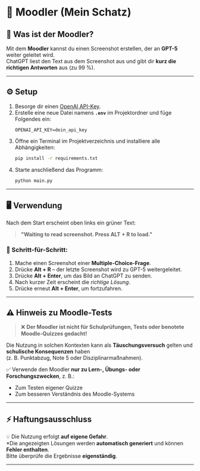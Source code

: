 # 🧠 Moodler (Mein Schatz)

## 📘 Was ist der Moodler?

Mit dem **Moodler** kannst du einen Screenshot erstellen, der an **GPT-5** weiter geleitet wird.  
ChatGPT liest den Text aus dem Screenshot aus und gibt dir **kurz die richtigen Antworten** aus (zu 99 %).

---

## ⚙️ Setup

1. Besorge dir einen [OpenAI API-Key](https://platform.openai.com/api-keys).  
2. Erstelle eine neue Datei namens **`.env`** im Projektordner und füge Folgendes ein:
   ```env
   OPENAI_API_KEY=dein_api_key
   ```
3. Öffne ein Terminal im Projektverzeichnis und installiere alle Abhängigkeiten:
   ```bash
   pip install -r requirements.txt
   ```
4. Starte anschließend das Programm:
   ```bash
   python main.py
   ```

---

## 🖥️ Verwendung

Nach dem Start erscheint oben links ein grüner Text:

> **"Waiting to read screenshot. Press ALT + R to load."**

### 📸 Schritt-für-Schritt:

1. Mache einen Screenshot einer **Multiple-Choice-Frage**.  
2. Drücke **Alt + R** – der letzte Screenshot wird zu GPT-5 weitergeleitet.  
3. Drücke **Alt + Enter**, um das Bild an ChatGPT zu senden.  
4. Nach kurzer Zeit erscheint die *richtige Lösung*.  
5. Drücke erneut **Alt + Enter**, um fortzufahren.

---

## ⚠️ Hinweis zu Moodle-Tests

> ❌ **Der Moodler ist **nicht** für Schulprüfungen, Tests oder benotete Moodle-Quizzes gedacht!**

Die Nutzung in solchen Kontexten kann als **Täuschungsversuch** gelten und **schulische Konsequenzen** haben  
(z. B. Punktabzug, Note 5 oder Disziplinarmaßnahmen).

✅ Verwende den Moodler **nur zu Lern-, Übungs- oder Forschungszwecken**, z. B.:
- Zum Testen eigener Quizze  
- Zum besseren Verständnis des Moodle-Systems

---

## ⚡ Haftungsausschluss

💡 Die Nutzung erfolgt **auf eigene Gefahr**.  
\*Die angezeigten Lösungen werden **automatisch generiert** und können **Fehler enthalten**.  
Bitte überprüfe die Ergebnisse **eigenständig**.

---
